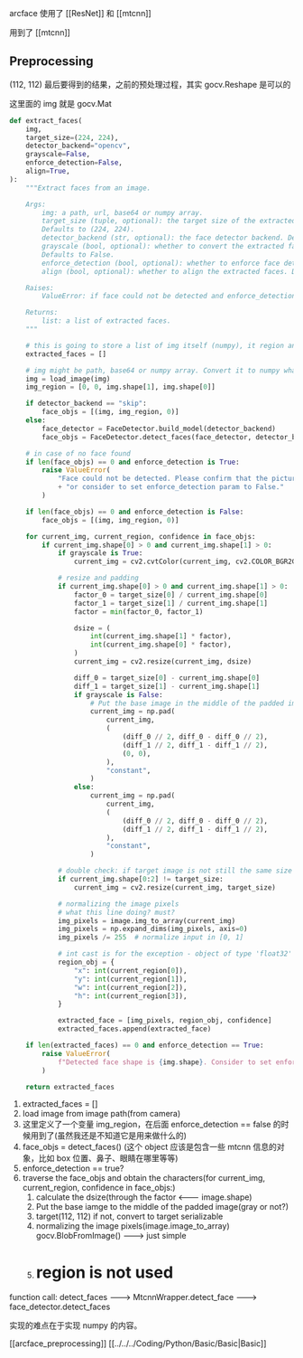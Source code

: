 arcface 使用了 [[ResNet]] 和 [[mtcnn]]

用到了 [[mtcnn]]
## Preprocessing

(112, 112) 最后要得到的结果，之前的预处理过程，其实 gocv.Reshape 是可以的

这里面的 img 就是 gocv.Mat

```python
def extract_faces(
    img,
    target_size=(224, 224),
    detector_backend="opencv",
    grayscale=False,
    enforce_detection=False,
    align=True,
):
    """Extract faces from an image.

    Args:
        img: a path, url, base64 or numpy array.
        target_size (tuple, optional): the target size of the extracted faces.
        Defaults to (224, 224).
        detector_backend (str, optional): the face detector backend. Defaults to "opencv".
        grayscale (bool, optional): whether to convert the extracted faces to grayscale.
        Defaults to False.
        enforce_detection (bool, optional): whether to enforce face detection. Defaults to True.
        align (bool, optional): whether to align the extracted faces. Defaults to True.

    Raises:
        ValueError: if face could not be detected and enforce_detection is True.

    Returns:
        list: a list of extracted faces.
    """

    # this is going to store a list of img itself (numpy), it region and confidence
    extracted_faces = []

    # img might be path, base64 or numpy array. Convert it to numpy whatever it is.
    img = load_image(img)
    img_region = [0, 0, img.shape[1], img.shape[0]]

    if detector_backend == "skip":
        face_objs = [(img, img_region, 0)]
    else:
        face_detector = FaceDetector.build_model(detector_backend)
        face_objs = FaceDetector.detect_faces(face_detector, detector_backend, img, align)

    # in case of no face found
    if len(face_objs) == 0 and enforce_detection is True:
        raise ValueError(
            "Face could not be detected. Please confirm that the picture is a face photo "
            + "or consider to set enforce_detection param to False."
        )

    if len(face_objs) == 0 and enforce_detection is False:
        face_objs = [(img, img_region, 0)]

    for current_img, current_region, confidence in face_objs:
        if current_img.shape[0] > 0 and current_img.shape[1] > 0:
            if grayscale is True:
                current_img = cv2.cvtColor(current_img, cv2.COLOR_BGR2GRAY)

            # resize and padding
            if current_img.shape[0] > 0 and current_img.shape[1] > 0:
                factor_0 = target_size[0] / current_img.shape[0]
                factor_1 = target_size[1] / current_img.shape[1]
                factor = min(factor_0, factor_1)

                dsize = (
                    int(current_img.shape[1] * factor),
                    int(current_img.shape[0] * factor),
                )
                current_img = cv2.resize(current_img, dsize)

                diff_0 = target_size[0] - current_img.shape[0]
                diff_1 = target_size[1] - current_img.shape[1]
                if grayscale is False:
                    # Put the base image in the middle of the padded image
                    current_img = np.pad(
                        current_img,
                        (
                            (diff_0 // 2, diff_0 - diff_0 // 2),
                            (diff_1 // 2, diff_1 - diff_1 // 2),
                            (0, 0),
                        ),
                        "constant",
                    )
                else:
                    current_img = np.pad(
                        current_img,
                        (
                            (diff_0 // 2, diff_0 - diff_0 // 2),
                            (diff_1 // 2, diff_1 - diff_1 // 2),
                        ),
                        "constant",
                    )

            # double check: if target image is not still the same size with target.
            if current_img.shape[0:2] != target_size:
                current_img = cv2.resize(current_img, target_size)

            # normalizing the image pixels
            # what this line doing? must?
            img_pixels = image.img_to_array(current_img)
            img_pixels = np.expand_dims(img_pixels, axis=0)
            img_pixels /= 255  # normalize input in [0, 1]

            # int cast is for the exception - object of type 'float32' is not JSON serializable
            region_obj = {
                "x": int(current_region[0]),
                "y": int(current_region[1]),
                "w": int(current_region[2]),
                "h": int(current_region[3]),
            }

            extracted_face = [img_pixels, region_obj, confidence]
            extracted_faces.append(extracted_face)

    if len(extracted_faces) == 0 and enforce_detection == True:
        raise ValueError(
            f"Detected face shape is {img.shape}. Consider to set enforce_detection arg to False."
        )

    return extracted_faces
```

1. extracted_faces = []
2. load image from image path(from camera)
3. 这里定义了一个变量 img_region，在后面 enforce_detection == false 的时候用到了(虽然我还是不知道它是用来做什么的)
4. face_objs = detect_faces() (这个 object 应该是包含一些 mtcnn 信息的对象，比如 box 位置、鼻子、眼睛在哪里等等)
5. enforce_detection == true?
6. traverse the face_objs and obtain the characters(for current_img, current_region, confidence in face_objs:)
	1. calculate the dsize(through the factor <--- image.shape)
	2. Put the base iamge to the middle of the padded image(gray or not?)
	3. target(112, 112) if not, convert to target serializable 
	4. normalizing the image pixels(image.image_to_array) gocv.BlobFromImage() ---> just simple
	5. # region is not used

function call: detect_faces ---> MtcnnWrapper.detect_face ---> face_detector.detect_faces

实现的难点在于实现 numpy 的内容。

[[arcface_preprocessing]]
[[../../../Coding/Python/Basic/Basic|Basic]]
